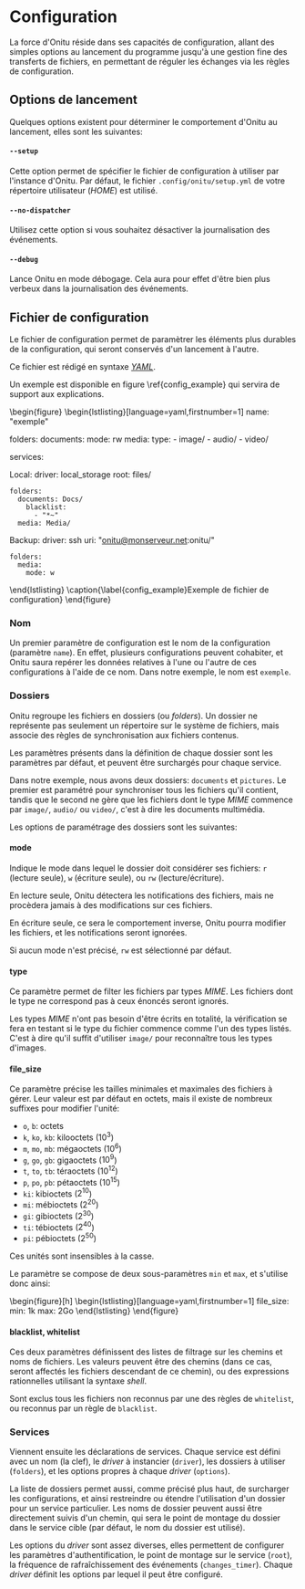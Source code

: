 # Configuration

La force d'Onitu réside dans ses capacités de configuration, allant des simples options au lancement du programme jusqu'à une gestion fine des transferts de fichiers, en permettant de réguler les échanges via les règles de configuration.

## Options de lancement

Quelques options existent pour déterminer le comportement d'Onitu au lancement, elles sont les suivantes:

#### `--setup`

Cette option permet de spécifier le fichier de configuration à utiliser par l'instance d'Onitu. Par défaut, le fichier `.config/onitu/setup.yml` de votre répertoire utilisateur (*HOME*) est utilisé.

#### `--no-dispatcher`

Utilisez cette option si vous souhaitez désactiver la journalisation des événements.

#### `--debug`

Lance Onitu en mode débogage. Cela aura pour effet d'être bien plus verbeux dans la journalisation des événements.

## Fichier de configuration

Le fichier de configuration permet de paramètrer les éléments plus durables de la configuration, qui seront conservés d'un lancement à l'autre.

Ce fichier est rédigé en syntaxe [*YAML*](http://fr.wikipedia.org/wiki/YAML).

Un exemple est disponible en figure \ref{config_example} qui servira de support aux explications.

\begin{figure}
\begin{lstlisting}[language=yaml,firstnumber=1]
name: "exemple"

folders:
  documents:
    mode: rw
  media:
    type:
      - image/
      - audio/
      - video/

services:

  Local:
    driver: local_storage
    root: files/

    folders:
      documents: Docs/
        blacklist:
          - "*~"
      media: Media/

  Backup:
    driver: ssh
    uri: "onitu@monserveur.net:onitu/"

    folders:
      media:
        mode: w
\end{lstlisting}
\caption{\label{config_example}Exemple de fichier de configuration}
\end{figure}

### Nom

Un premier paramètre de configuration est le nom de la configuration (paramètre `name`). En effet, plusieurs configurations peuvent cohabiter, et Onitu saura repérer les données relatives à l'une ou l'autre de ces configurations à l'aide de ce nom. Dans notre exemple, le nom est `exemple`.

### Dossiers

Onitu regroupe les fichiers en dossiers (ou *folders*). Un dossier ne représente pas seulement un répertoire sur le système de fichiers, mais associe des règles de synchronisation aux fichiers contenus.

Les paramètres présents dans la définition de chaque dossier sont les paramètres par défaut, et peuvent être surchargés pour chaque service.

Dans notre exemple, nous avons deux dossiers: `documents` et `pictures`. Le premier est paramétré pour synchroniser tous les fichiers qu'il contient, tandis que le second ne gère que les fichiers dont le type *MIME* commence par `image/`, `audio/` ou `video/`, c'est à dire les documents multimédia.

Les options de paramétrage des dossiers sont les suivantes:

#### mode

Indique le mode dans lequel le dossier doit considérer ses fichiers: `r` (lecture seule), `w` (écriture seule), ou `rw` (lecture/écriture).

En lecture seule, Onitu détectera les notifications des fichiers, mais ne procèdera jamais à des modifications sur ces fichiers.

En écriture seule, ce sera le comportement inverse, Onitu pourra modifier les fichiers, et les notifications seront ignorées.

Si aucun mode n'est précisé, `rw` est sélectionné par défaut.

#### type

Ce paramètre permet de filter les fichiers par types *MIME*. Les fichiers dont le type ne correspond pas à ceux énoncés seront ignorés.

Les types *MIME* n'ont pas besoin d'être écrits en totalité, la vérification se fera en testant si le type du fichier commence comme l'un des types listés. C'est à dire qu'il suffit d'utiliser `image/` pour reconnaître tous les types d'images.

#### file_size

Ce paramètre précise les tailles minimales et maximales des fichiers à gérer. Leur valeur est par défaut en octets, mais il existe de nombreux suffixes pour modifier l'unité:

* `o`, `b`: octets
* `k`, `ko`, `kb`: kilooctets ($10^3$)
* `m`, `mo`, `mb`: mégaoctets ($10^6$)
* `g`, `go`, `gb`: gigaoctets ($10^9$)
* `t`, `to`, `tb`: téraoctets ($10^{12}$)
* `p`, `po`, `pb`: pétaoctets ($10^{15}$)
* `ki`: kibioctets ($2^{10}$)
* `mi`: mébioctets ($2^{20}$)
* `gi`: gibioctets ($2^{30}$)
* `ti`: tébioctets ($2^{40}$)
* `pi`: pébioctets ($2^{50}$)

Ces unités sont insensibles à la casse.

Le paramètre se compose de deux sous-paramètres `min` et `max`, et s'utilise donc ainsi:

\begin{figure}[h]
\begin{lstlisting}[language=yaml,firstnumber=1]
file_size:
  min: 1k
  max: 2Go
\end{lstlisting}
\end{figure}

#### blacklist, whitelist

Ces deux paramètres définissent des listes de filtrage sur les chemins et noms de fichiers. Les valeurs peuvent être des chemins (dans ce cas, seront affectés les fichiers descendant de ce chemin), ou des expressions rationnelles utilisant la syntaxe *shell*.

Sont exclus tous les fichiers non reconnus par une des règles de `whitelist`, ou reconnus par un règle de `blacklist`.

### Services

Viennent ensuite les déclarations de services. Chaque service est défini avec un nom (la clef), le *driver* à instancier (`driver`), les dossiers à utiliser (`folders`), et les options propres à chaque *driver* (`options`).

La liste de dossiers permet aussi, comme précisé plus haut, de surcharger les configurations, et ainsi restreindre ou étendre l'utilisation d'un dossier pour un service particulier. Les noms de dossier peuvent aussi être directement suivis d'un chemin, qui sera le point de montage du dossier dans le service cible (par défaut, le nom du dossier est utilisé).

Les options du *driver* sont assez diverses, elles permettent de configurer les paramètres d'authentification, le point de montage sur le service (`root`), la fréquence de rafraîchissement des événements (`changes_timer`). Chaque *driver* définit les options par lequel il peut être configuré.
